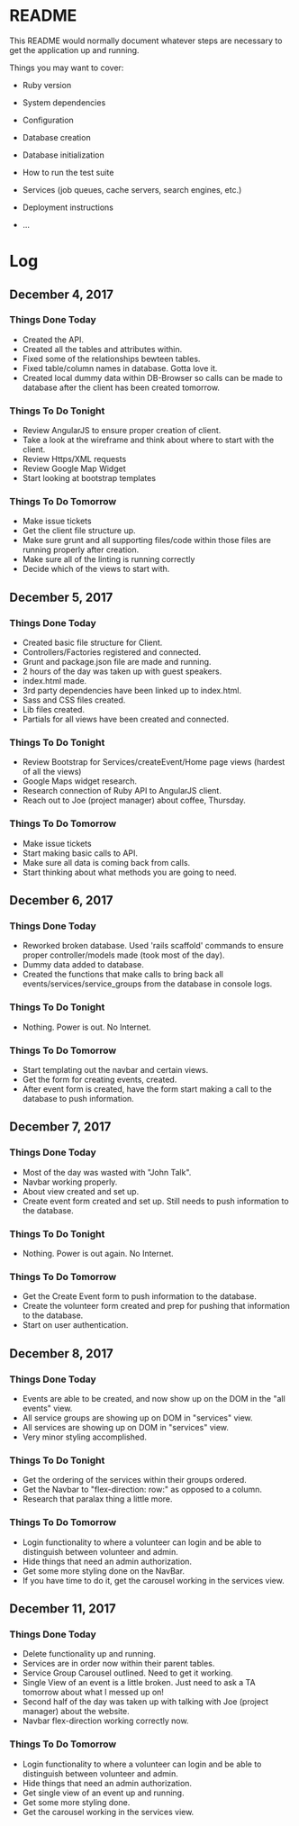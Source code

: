 # README

This README would normally document whatever steps are necessary to get the
application up and running.

Things you may want to cover:

* Ruby version

* System dependencies

* Configuration

* Database creation

* Database initialization

* How to run the test suite

* Services (job queues, cache servers, search engines, etc.)

* Deployment instructions

* ...






# Log
<!-- 
## December 7, 2017
### Things Done Today
### Things To Do Tonight
### Things To Do Tomoroow -->


## December 4, 2017

### Things Done Today

* Created the API.
* Created all the tables and attributes within.
* Fixed some of the relationships bewteen tables.
* Fixed table/column names in database. Gotta love it.
* Created local dummy data within DB-Browser so calls can be made to database after the client has been created tomorrow.

### Things To Do Tonight

* Review AngularJS to ensure proper creation of client.
* Take a look at the wireframe and think about where to start with the client.
* Review Https/XML requests
* Review Google Map Widget
* Start looking at bootstrap templates


### Things To Do Tomorrow

* Make issue tickets
* Get the client file structure up.
* Make sure grunt and all supporting files/code within those files are running properly after creation.
* Make sure all of the linting is running correctly
* Decide which of the views to start with.




## December 5, 2017

### Things Done Today

* Created basic file structure for Client.
* Controllers/Factories registered and connected.
* Grunt and package.json file are made and running.
* 2 hours of the day was taken up with guest speakers.
* index.html made.
* 3rd party dependencies have been linked up to index.html.
* Sass and CSS files created.
* Lib files created.
* Partials for all views have been created and connected.

### Things To Do Tonight

* Review Bootstrap for Services/createEvent/Home page views (hardest of all the views)
* Google Maps widget research.
* Research connection of Ruby API to AngularJS client.
* Reach out to Joe (project manager) about coffee, Thursday.


### Things To Do Tomorrow

* Make issue tickets
* Start making basic calls to API.
* Make sure all data is coming back from calls.
* Start thinking about what methods you are going to need.



## December 6, 2017

### Things Done Today
* Reworked broken database. Used 'rails scaffold' commands to ensure proper controller/models made (took most of the day).
* Dummy data added to database.
* Created the functions that make calls to bring back all events/services/service_groups from the database in console logs.

### Things To Do Tonight
*  Nothing. Power is out. No Internet.

### Things To Do Tomorrow
* Start templating out the navbar and certain views. 
* Get the form for creating events, created.
* After event form is created, have the form start making a call to the database to push information.



## December 7, 2017

### Things Done Today
* Most of the day was wasted with "John Talk".
* Navbar working properly.
* About view created and set up.
* Create event form created and set up. Still needs to push information to the database.

### Things To Do Tonight
*  Nothing. Power is out again. No Internet.

### Things To Do Tomorrow
* Get the Create Event form to push information to the database.
* Create the volunteer form created and prep for pushing that information to the database.
* Start on user authentication.



## December 8, 2017

### Things Done Today
* Events are able to be created, and now show up on the DOM in the "all events" view.
* All service groups are showing up on DOM in "services" view.
* All services are showing up on DOM in "services" view.
* Very minor styling accomplished.

### Things To Do Tonight
* Get the ordering of the services within their groups ordered.
* Get the Navbar to "flex-direction: row:" as opposed to a column.
* Research that paralax thing a little more. 

### Things To Do Tomorrow
* Login functionality to where a volunteer can login and be able to distinguish between volunteer and admin.
* Hide things that need an admin authorization.
* Get some more styling done on the NavBar.
* If you have time to do it, get the carousel working in the services view.


## December 11, 2017

### Things Done Today
* Delete functionality up and running.
* Services are in order now within their parent tables.
* Service Group Carousel outlined. Need to get it working.
* Single View of an event is a little broken. Just need to ask a TA tomorrow about what I messed up on!
* Second half of the day was taken up with talking with Joe (project manager) about the website.
* Navbar flex-direction working correctly now.

### Things To Do Tomorrow
* Login functionality to where a volunteer can login and be able to distinguish between volunteer and admin.
* Hide things that need an admin authorization.
* Get single view of an event up and running. 
* Get some more styling done.
* Get the carousel working in the services view.